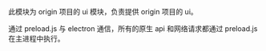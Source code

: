 此模块为 origin 项目的 ui 模块，负责提供 origin 项目的 ui。

通过 preload.js 与 electron 通信，所有的原生 api 和网络请求都通过 preload.js 在主进程中执行。